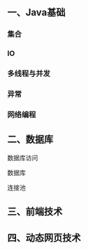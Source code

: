 ##  **一、Java基础**

### 集合

### IO

### 多线程与并发

### 异常

### 网络编程



##  **二、数据库**

数据库访问

数据库

连接池



##  **三、前端技术**





## **四、动态网页技术**